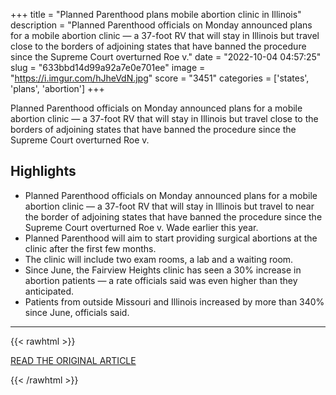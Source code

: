 +++
title = "Planned Parenthood plans mobile abortion clinic in Illinois"
description = "Planned Parenthood officials on Monday announced plans for a mobile abortion clinic — a 37-foot RV that will stay in Illinois but travel close to the borders of adjoining states that have banned the procedure since the Supreme Court overturned Roe v."
date = "2022-10-04 04:57:25"
slug = "633bbd14d99a92a7e0e701ee"
image = "https://i.imgur.com/hJheVdN.jpg"
score = "3451"
categories = ['states', 'plans', 'abortion']
+++

Planned Parenthood officials on Monday announced plans for a mobile abortion clinic — a 37-foot RV that will stay in Illinois but travel close to the borders of adjoining states that have banned the procedure since the Supreme Court overturned Roe v.

## Highlights

- Planned Parenthood officials on Monday announced plans for a mobile abortion clinic — a 37-foot RV that will stay in Illinois but travel to near the border of adjoining states that have banned the procedure since the Supreme Court overturned Roe v. Wade earlier this year.
- Planned Parenthood will aim to start providing surgical abortions at the clinic after the first few months.
- The clinic will include two exam rooms, a lab and a waiting room.
- Since June, the Fairview Heights clinic has seen a 30% increase in abortion patients — a rate officials said was even higher than they anticipated.
- Patients from outside Missouri and Illinois increased by more than 340% since June, officials said.

---

{{< rawhtml >}}
  <p class="article-category">
    <a target="_blank" href="https://apnews.com/article/abortion-health-tennessee-illinois-st-louis-47cf832636cee8290914ca1ea93cdc35">READ THE ORIGINAL ARTICLE</a>
  </p>
{{< /rawhtml >}}
